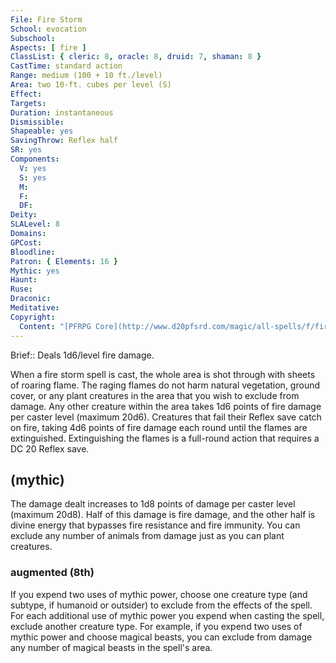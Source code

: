 ```yaml
---
File: Fire Storm
School: evocation
Subschool: 
Aspects: [ fire ]
ClassList: { cleric: 8, oracle: 8, druid: 7, shaman: 8 }
CastTime: standard action
Range: medium (100 + 10 ft./level)
Area: two 10-ft. cubes per level (S)
Effect: 
Targets: 
Duration: instantaneous
Dismissible: 
Shapeable: yes
SavingThrow: Reflex half
SR: yes
Components:
  V: yes
  S: yes
  M: 
  F: 
  DF: 
Deity: 
SLALevel: 8
Domains: 
GPCost: 
Bloodline: 
Patron: { Elements: 16 }
Mythic: yes
Haunt: 
Ruse: 
Draconic: 
Meditative: 
Copyright:
  Content: "[PFRPG Core](http://www.d20pfsrd.com/magic/all-spells/f/fire-storm)"
---
```

Brief:: Deals 1d6/level fire damage.

When a fire storm spell is cast, the whole area is shot through with sheets of roaring flame. The raging flames do not harm natural vegetation, ground cover, or any plant creatures in the area that you wish to exclude from damage. Any other creature within the area takes 1d6 points of fire damage per caster level (maximum 20d6). Creatures that fail their Reflex save catch on fire, taking 4d6 points of fire damage each round until the flames are extinguished. Extinguishing the flames is a full-round action that requires a DC 20 Reflex save.


## (mythic)

The damage dealt increases to 1d8 points of damage per caster level (maximum 20d8). Half of this damage is fire damage, and the other half is divine energy that bypasses fire resistance and fire immunity. You can exclude any number of animals from damage just as you can plant creatures.


### augmented (8th)

If you expend two uses of mythic power, choose one creature type (and subtype, if humanoid or outsider) to exclude from the effects of the spell. For each additional use of mythic power you expend when casting the spell, exclude another creature type. For example, if you expend two uses of mythic power and choose magical beasts, you can exclude from damage any number of magical beasts in the spell's area.
